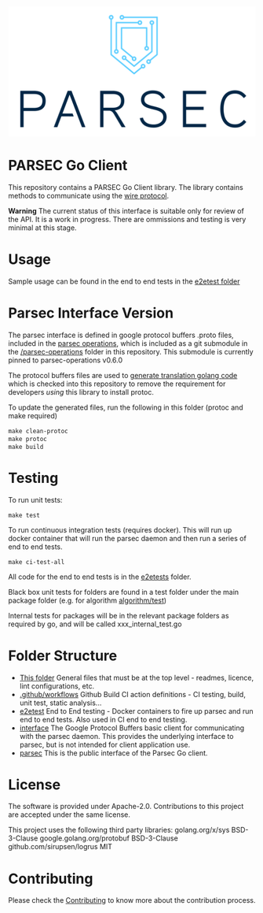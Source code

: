 <!--
  -- Copyright 2021 Contributors to the Parsec project.
  -- SPDX-License-Identifier: Apache-2.0

  --
  -- Licensed under the Apache License, Version 2.0 (the "License"); you may
  -- not use this file except in compliance with the License.
  -- You may obtain a copy of the License at
  --
  -- http://www.apache.org/licenses/LICENSE-2.0
  --
  -- Unless required by applicable law or agreed to in writing, software
  -- distributed under the License is distributed on an "AS IS" BASIS, WITHOUT
  -- WARRANTIES OR CONDITIONS OF ANY KIND, either express or implied.
  -- See the License for the specific language governing permissions and
  -- limitations under the License.
--->

![PARSEC logo](./parsec-logo.png)
# PARSEC Go Client

This repository contains a PARSEC Go Client library.
The library contains methods to communicate using the [wire protocol](https://parallaxsecond.github.io/parsec-book/parsec_client/wire_protocol.html).

**Warning** The current status of this interface is suitable only for review of the API.  It is a work in progress.  There are ommissions and testing is very minimal at this stage.

# Usage

Sample usage can be found in the end to end tests in the [e2etest folder](./e2etest)

# Parsec Interface Version

The parsec interface is defined in google protocol buffers .proto files, included in the [parsec operations](https://github.com/parallaxsecond/parsec-operations), which is included as a git submodule in the [/parsec-operations](./parsec-operations) folder in this repository.  This submodule is currently pinned to parsec-operations v0.6.0

The protocol buffers files are used to [generate translation golang code](./interface/operations) which is checked into this repository to remove the requirement for developers *using* this library to install protoc.

To update the generated files, run the following in this folder (protoc and make required)

```
make clean-protoc
make protoc
make build
```

# Testing

To run unit tests:

```
make test
```

To run continuous integration tests (requires docker).  This will run up docker container that will run the parsec daemon and then run a series of end to end tests.  

``` 
make ci-test-all
```

All code for the end to end tests is in the [e2etests](./e2etests) folder.

Black box unit tests for folders are found in a test folder under the main package folder (e.g. for algorithm [algorithm/test](./algorithm/test))

Internal tests for packages will be in the relevant package folders as required by go, and will be called xxx_internal_test.go

# Folder Structure

- [This folder](./) General files that must be at the top level - readmes, licence, lint configurations, etc.
- [.github/workflows](./.github/workflows) Github Build CI action definitions - CI testing, build, unit test, static analysis...
- [e2etest](./e2etest) End to End testing - Docker containers to fire up parsec and run end to end tests.  Also used in CI end to end testing.
- [interface](./interface) The Google Protocol Buffers basic client for communicating with the parsec daemon.  This provides the underlying interface to parsec, but is not intended for client application use.
- [parsec](./parsec) This is the public interface of the Parsec Go client.

# License

The software is provided under Apache-2.0. Contributions to this project are accepted under the same license.

This project uses the following third party libraries:
golang.org/x/sys BSD-3-Clause
google.golang.org/protobuf BSD-3-Clause
github.com/sirupsen/logrus MIT


# Contributing

Please check the [Contributing](CONTRIBUTING.md) to know more about the contribution process.
